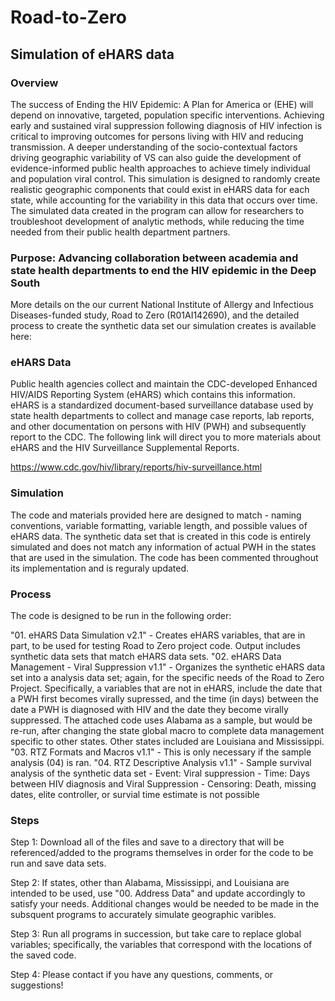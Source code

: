 # Road-to-Zero
## Simulation of eHARS data

### Overview
The success of Ending the HIV Epidemic: A Plan for America or (EHE) will depend on innovative, targeted, population specific interventions. Achieving early and sustained viral suppression following diagnosis of HIV infection is critical to improving outcomes for persons living with HIV and reducing transmission.  A deeper understanding of the socio-contextual factors driving geographic variability of VS can also guide the development of evidence-informed public health approaches to achieve timely individual and population viral control. This simulation is designed to randomly create realistic geographic components that could exist in eHARS data for each state, while accounting for the variability in this data that occurs over time. The simulated data created in the program can allow for researchers to troubleshoot development of analytic methods, while reducing the time needed from their public health department partners.

### Purpose: Advancing collaboration between academia and state health departments to end the HIV epidemic in the Deep South
More details on the our current National Institute of Allergy and Infectious Diseases-funded study, Road to Zero (R01AI142690), and the detailed process to create the synthetic data set our simulation creates is available here:



### eHARS Data
Public health agencies collect and maintain the CDC-developed Enhanced HIV/AIDS Reporting System (eHARS) which contains this information. eHARS is a standardized document-based surveillance database used by state health departments to collect and manage case reports, lab reports, and other documentation on persons with HIV (PWH) and subsequently report to the CDC. The following link will direct you to more materials about eHARS and the HIV Surveillance Supplemental Reports.

https://www.cdc.gov/hiv/library/reports/hiv-surveillance.html



### Simulation
The code and materials provided here are designed to match - naming conventions, variable formatting, variable length, and possible values of eHARS data. The synthetic data set that is created in this code is entirely simulated and does not match any information of actual PWH in the states that are used in the simulation. The code has been commented throughout its implementation and is reguraly updated. 


### Process
The code is designed to be run in the following order:

"01.     eHARS Data Simulation v2.1"
        -     Creates eHARS variables, that are in part, to be used for testing Road to Zero project code. Output includes synthetic data sets that match eHARS data                 sets.
"02.     eHARS Data Management - Viral Suppression v1.1"
        -     Organizes the synthetic eHARS data set into a analysis data set; again, for the specific needs of the Road to Zero Project. Specifically, a variables                   that are not in eHARS, include the date that a PWH first becomes virally supressed, and the time (in days) between the date a PWH is diagnosed with HIV                 and the date they become virally suppressed. The attached code uses Alabama as a sample, but would be re-run, after changing the state global macro to                 complete data management specific to other states. Other states included are Louisiana and Mississippi.
"03.     RTZ Formats and Macros v1.1"
        -      This is only necessary if the sample analysis (04) is ran.
"04.     RTZ Descriptive Analysis v1.1"
        -      Sample survival analysis of the synthetic data set
        -      Event: Viral suppression
        -      Time: Days between HIV diagnosis and Viral Suppression
        -      Censoring: Death, missing dates, elite controller, or survial time estimate is not possible

### Steps

Step 1: Download all of the files and save to a directory that will be referenced/added to the programs themselves in order for the code to be run and save data sets.

Step 2: If states, other than Alabama, Mississippi, and Louisiana are intended to be used, use "00.    Address Data" and update accordingly to satisfy your needs.             Additional changes would be needed to be made in the subsquent programs to accurately simulate geographic varibles. 

Step 3: Run all programs in succession, but take care to replace global variables; specifically, the variables that correspond with the locations of the saved code.

Step 4: Please contact if you have any questions, comments, or suggestions!




